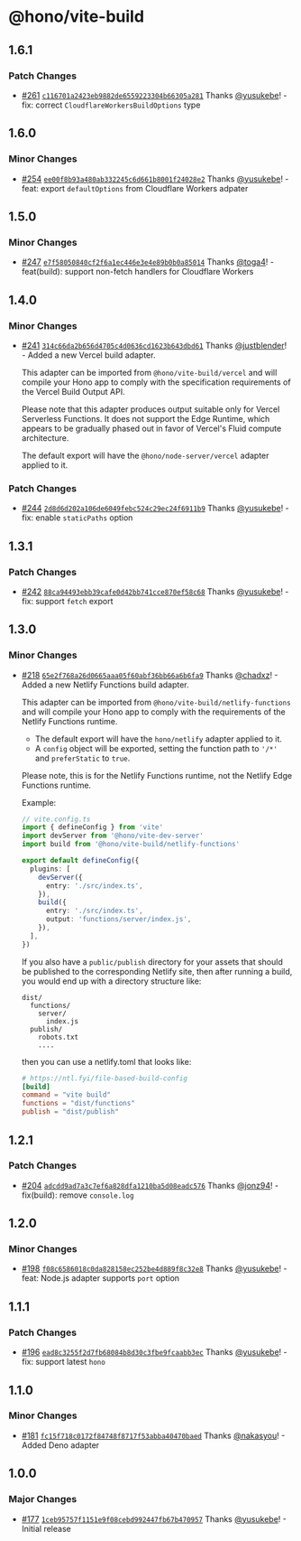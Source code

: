 # @hono/vite-build

## 1.6.1

### Patch Changes

- [#261](https://github.com/honojs/vite-plugins/pull/261) [`c116701a2423eb9882de6559223304b66305a281`](https://github.com/honojs/vite-plugins/commit/c116701a2423eb9882de6559223304b66305a281) Thanks [@yusukebe](https://github.com/yusukebe)! - fix: correct `CloudflareWorkersBuildOptions` type

## 1.6.0

### Minor Changes

- [#254](https://github.com/honojs/vite-plugins/pull/254) [`ee00f8b93a480ab332245c6d661b8001f24028e2`](https://github.com/honojs/vite-plugins/commit/ee00f8b93a480ab332245c6d661b8001f24028e2) Thanks [@yusukebe](https://github.com/yusukebe)! - feat: export `defaultOptions` from Cloudflare Workers adpater

## 1.5.0

### Minor Changes

- [#247](https://github.com/honojs/vite-plugins/pull/247) [`e7f58050840cf2f6a1ec446e3e4e89b0b0a85014`](https://github.com/honojs/vite-plugins/commit/e7f58050840cf2f6a1ec446e3e4e89b0b0a85014) Thanks [@toga4](https://github.com/toga4)! - feat(build): support non-fetch handlers for Cloudflare Workers

## 1.4.0

### Minor Changes

- [#241](https://github.com/honojs/vite-plugins/pull/241) [`314c66da2b656d4705c4d0636cd1623b643dbd61`](https://github.com/honojs/vite-plugins/commit/314c66da2b656d4705c4d0636cd1623b643dbd61) Thanks [@justblender](https://github.com/justblender)! - Added a new Vercel build adapter.

  This adapter can be imported from `@hono/vite-build/vercel` and will compile
  your Hono app to comply with the specification requirements of the Vercel Build Output API.

  Please note that this adapter produces output suitable only for Vercel Serverless Functions.
  It does not support the Edge Runtime, which appears to be gradually phased out in favor of Vercel's Fluid compute architecture.

  The default export will have the `@hono/node-server/vercel` adapter applied to it.

### Patch Changes

- [#244](https://github.com/honojs/vite-plugins/pull/244) [`2d8d6d202a106de6049febc524c29ec24f6911b9`](https://github.com/honojs/vite-plugins/commit/2d8d6d202a106de6049febc524c29ec24f6911b9) Thanks [@yusukebe](https://github.com/yusukebe)! - fix: enable `staticPaths` option

## 1.3.1

### Patch Changes

- [#242](https://github.com/honojs/vite-plugins/pull/242) [`88ca94493ebb39cafe0d42bb741cce870ef58c68`](https://github.com/honojs/vite-plugins/commit/88ca94493ebb39cafe0d42bb741cce870ef58c68) Thanks [@yusukebe](https://github.com/yusukebe)! - fix: support `fetch` export

## 1.3.0

### Minor Changes

- [#218](https://github.com/honojs/vite-plugins/pull/218) [`65e2f768a26d0665aaa05f60abf36bb66a6b6fa9`](https://github.com/honojs/vite-plugins/commit/65e2f768a26d0665aaa05f60abf36bb66a6b6fa9) Thanks [@chadxz](https://github.com/chadxz)! - Added a new Netlify Functions build adapter.

  This adapter can be imported from `@hono/vite-build/netlify-functions` and will
  compile your Hono app to comply with the requirements of the Netlify Functions
  runtime.

  - The default export will have the `hono/netlify` adapter applied to it.
  - A `config` object will be exported, setting the function path to `'/*'` and
    `preferStatic` to `true`.

  Please note, this is for the Netlify Functions runtime, not the Netlify Edge
  Functions runtime.

  Example:

  ```ts
  // vite.config.ts
  import { defineConfig } from 'vite'
  import devServer from '@hono/vite-dev-server'
  import build from '@hono/vite-build/netlify-functions'

  export default defineConfig({
    plugins: [
      devServer({
        entry: './src/index.ts',
      }),
      build({
        entry: './src/index.ts',
        output: 'functions/server/index.js',
      }),
    ],
  })
  ```

  If you also have a `public/publish` directory for your assets that should be
  published to the corresponding Netlify site, then after running a build, you
  would end up with a directory structure like:

  ```
  dist/
    functions/
      server/
        index.js
    publish/
      robots.txt
      ....
  ```

  then you can use a netlify.toml that looks like:

  ```toml
  # https://ntl.fyi/file-based-build-config
  [build]
  command = "vite build"
  functions = "dist/functions"
  publish = "dist/publish"
  ```

## 1.2.1

### Patch Changes

- [#204](https://github.com/honojs/vite-plugins/pull/204) [`adcdd9ad7a3c7ef6a828dfa1210ba5d08eadc576`](https://github.com/honojs/vite-plugins/commit/adcdd9ad7a3c7ef6a828dfa1210ba5d08eadc576) Thanks [@jonz94](https://github.com/jonz94)! - fix(build): remove `console.log`

## 1.2.0

### Minor Changes

- [#198](https://github.com/honojs/vite-plugins/pull/198) [`f08c6586018c0da828158ec252be4d889f8c32e8`](https://github.com/honojs/vite-plugins/commit/f08c6586018c0da828158ec252be4d889f8c32e8) Thanks [@yusukebe](https://github.com/yusukebe)! - feat: Node.js adapter supports `port` option

## 1.1.1

### Patch Changes

- [#196](https://github.com/honojs/vite-plugins/pull/196) [`ead8c3255f2d7fb68084b8d30c3fbe9fcaabb3ec`](https://github.com/honojs/vite-plugins/commit/ead8c3255f2d7fb68084b8d30c3fbe9fcaabb3ec) Thanks [@yusukebe](https://github.com/yusukebe)! - fix: support latest `hono`

## 1.1.0

### Minor Changes

- [#181](https://github.com/honojs/vite-plugins/pull/181) [`fc15f718c0172f84748f8717f53abba40470baed`](https://github.com/honojs/vite-plugins/commit/fc15f718c0172f84748f8717f53abba40470baed) Thanks [@nakasyou](https://github.com/nakasyou)! - Added Deno adapter

## 1.0.0

### Major Changes

- [#177](https://github.com/honojs/vite-plugins/pull/177) [`1ceb95757f1151e9f08cebd992447fb67b470957`](https://github.com/honojs/vite-plugins/commit/1ceb95757f1151e9f08cebd992447fb67b470957) Thanks [@yusukebe](https://github.com/yusukebe)! - Initial release
